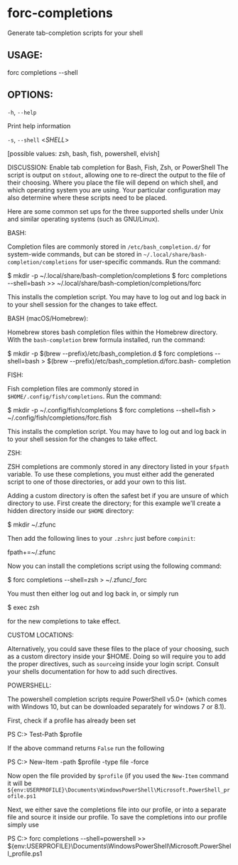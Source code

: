 # forc-completions
Generate tab-completion scripts for your shell


## USAGE:
forc completions --shell <SHELL>


## OPTIONS:

`-h`, `--help` 

Print help information

`-s`, `--shell` <_SHELL_>

[possible values: zsh, bash, fish, powershell, elvish]


DISCUSSION:
Enable tab completion for Bash, Fish, Zsh, or PowerShell
The script is output on `stdout`, allowing one to re-direct the
output to the file of their choosing. Where you place the file
will depend on which shell, and which operating system you are
using. Your particular configuration may also determine where
these scripts need to be placed.

Here are some common set ups for the three supported shells under
Unix and similar operating systems (such as GNU/Linux).

BASH:

Completion files are commonly stored in `/etc/bash_completion.d/` for
system-wide commands, but can be stored in
`~/.local/share/bash-completion/completions` for user-specific commands.
Run the command:

$ mkdir -p ~/.local/share/bash-completion/completions
$ forc completions --shell=bash >> ~/.local/share/bash-completion/completions/forc

This installs the completion script. You may have to log out and
log back in to your shell session for the changes to take effect.

BASH (macOS/Homebrew):

Homebrew stores bash completion files within the Homebrew directory.
With the `bash-completion` brew formula installed, run the command:

$ mkdir -p $(brew --prefix)/etc/bash_completion.d
$ forc completions --shell=bash > $(brew --prefix)/etc/bash_completion.d/forc.bash-
completion

FISH:

Fish completion files are commonly stored in
`$HOME/.config/fish/completions`. Run the command:

$ mkdir -p ~/.config/fish/completions
$ forc completions --shell=fish > ~/.config/fish/completions/forc.fish

This installs the completion script. You may have to log out and
log back in to your shell session for the changes to take effect.

ZSH:

ZSH completions are commonly stored in any directory listed in
your `$fpath` variable. To use these completions, you must either
add the generated script to one of those directories, or add your
own to this list.

Adding a custom directory is often the safest bet if you are
unsure of which directory to use. First create the directory; for
this example we'll create a hidden directory inside our `$HOME`
directory:

$ mkdir ~/.zfunc

Then add the following lines to your `.zshrc` just before
`compinit`:

fpath+=~/.zfunc

Now you can install the completions script using the following
command:

$ forc completions --shell=zsh > ~/.zfunc/_forc

You must then either log out and log back in, or simply run

$ exec zsh

for the new completions to take effect.

CUSTOM LOCATIONS:

Alternatively, you could save these files to the place of your
choosing, such as a custom directory inside your $HOME. Doing so
will require you to add the proper directives, such as `source`ing
inside your login script. Consult your shells documentation for
how to add such directives.

POWERSHELL:

The powershell completion scripts require PowerShell v5.0+ (which
comes with Windows 10, but can be downloaded separately for windows 7
or 8.1).

First, check if a profile has already been set

PS C:\> Test-Path $profile

If the above command returns `False` run the following

PS C:\> New-Item -path $profile -type file -force

Now open the file provided by `$profile` (if you used the
`New-Item` command it will be
`${env:USERPROFILE}\Documents\WindowsPowerShell\Microsoft.PowerShell_profile.ps1`

Next, we either save the completions file into our profile, or
into a separate file and source it inside our profile. To save the
completions into our profile simply use

PS C:\> forc completions --shell=powershell >>
${env:USERPROFILE}\Documents\WindowsPowerShell\Microsoft.PowerShell_profile.ps1